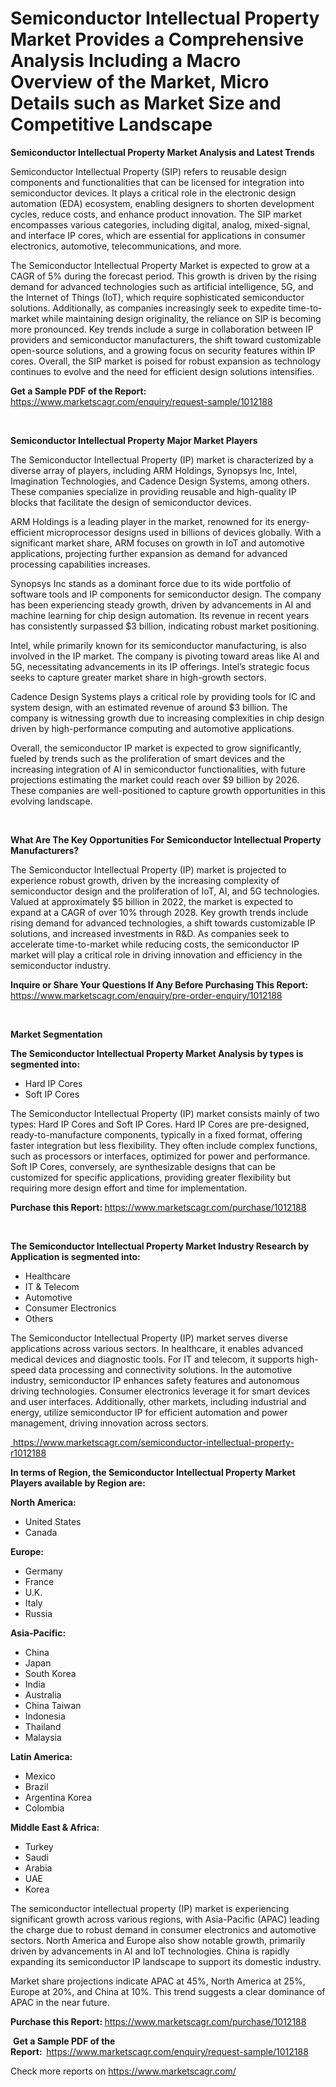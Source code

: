 <p><h1>Semiconductor Intellectual Property Market Provides a Comprehensive Analysis Including a Macro Overview of the Market, Micro Details such as Market Size and Competitive Landscape</h1></p><p><strong>Semiconductor Intellectual Property Market Analysis and Latest Trends</strong></p>
<p><p>Semiconductor Intellectual Property (SIP) refers to reusable design components and functionalities that can be licensed for integration into semiconductor devices. It plays a critical role in the electronic design automation (EDA) ecosystem, enabling designers to shorten development cycles, reduce costs, and enhance product innovation. The SIP market encompasses various categories, including digital, analog, mixed-signal, and interface IP cores, which are essential for applications in consumer electronics, automotive, telecommunications, and more.</p><p>The Semiconductor Intellectual Property Market is expected to grow at a CAGR of 5% during the forecast period. This growth is driven by the rising demand for advanced technologies such as artificial intelligence, 5G, and the Internet of Things (IoT), which require sophisticated semiconductor solutions. Additionally, as companies increasingly seek to expedite time-to-market while maintaining design originality, the reliance on SIP is becoming more pronounced. Key trends include a surge in collaboration between IP providers and semiconductor manufacturers, the shift toward customizable open-source solutions, and a growing focus on security features within IP cores. Overall, the SIP market is poised for robust expansion as technology continues to evolve and the need for efficient design solutions intensifies.</p></p>
<p><strong>Get a Sample PDF of the Report:&nbsp;</strong> <a href="https://www.marketscagr.com/enquiry/request-sample/1012188?utm_campaign=2271&utm_medium=2&utm_source=Github&utm_content=ia&utm_term=05032025&utm_id=semiconductor-intellectual-property">https://www.marketscagr.com/enquiry/request-sample/1012188</a></p>
<p>&nbsp;</p>
<p><strong>Semiconductor Intellectual Property Major Market Players</strong></p>
<p><p>The Semiconductor Intellectual Property (IP) market is characterized by a diverse array of players, including ARM Holdings, Synopsys Inc, Intel, Imagination Technologies, and Cadence Design Systems, among others. These companies specialize in providing reusable and high-quality IP blocks that facilitate the design of semiconductor devices.</p><p>ARM Holdings is a leading player in the market, renowned for its energy-efficient microprocessor designs used in billions of devices globally. With a significant market share, ARM focuses on growth in IoT and automotive applications, projecting further expansion as demand for advanced processing capabilities increases.</p><p>Synopsys Inc stands as a dominant force due to its wide portfolio of software tools and IP components for semiconductor design. The company has been experiencing steady growth, driven by advancements in AI and machine learning for chip design automation. Its revenue in recent years has consistently surpassed $3 billion, indicating robust market positioning.</p><p>Intel, while primarily known for its semiconductor manufacturing, is also involved in the IP market. The company is pivoting toward areas like AI and 5G, necessitating advancements in its IP offerings. Intel’s strategic focus seeks to capture greater market share in high-growth sectors.</p><p>Cadence Design Systems plays a critical role by providing tools for IC and system design, with an estimated revenue of around $3 billion. The company is witnessing growth due to increasing complexities in chip design driven by high-performance computing and automotive applications.</p><p>Overall, the semiconductor IP market is expected to grow significantly, fueled by trends such as the proliferation of smart devices and the increasing integration of AI in semiconductor functionalities, with future projections estimating the market could reach over $9 billion by 2026. These companies are well-positioned to capture growth opportunities in this evolving landscape.</p></p>
<p>&nbsp;</p>
<p><strong>What Are The Key Opportunities For Semiconductor Intellectual Property Manufacturers?</strong></p>
<p><p>The Semiconductor Intellectual Property (IP) market is projected to experience robust growth, driven by the increasing complexity of semiconductor design and the proliferation of IoT, AI, and 5G technologies. Valued at approximately $5 billion in 2022, the market is expected to expand at a CAGR of over 10% through 2028. Key growth trends include rising demand for advanced technologies, a shift towards customizable IP solutions, and increased investments in R&D. As companies seek to accelerate time-to-market while reducing costs, the semiconductor IP market will play a critical role in driving innovation and efficiency in the semiconductor industry.</p></p>
<p><strong>Inquire or Share Your Questions If Any Before Purchasing This Report:</strong> <a href="https://www.marketscagr.com/enquiry/pre-order-enquiry/1012188?utm_campaign=2271&utm_medium=2&utm_source=Github&utm_content=ia&utm_term=05032025&utm_id=semiconductor-intellectual-property">https://www.marketscagr.com/enquiry/pre-order-enquiry/1012188</a></p>
<p>&nbsp;</p>
<p><strong>Market Segmentation</strong></p>
<p><strong>The Semiconductor Intellectual Property Market Analysis by types is segmented into:</strong></p>
<p><ul><li>Hard IP Cores</li><li>Soft IP Cores</li></ul></p>
<p><p>The Semiconductor Intellectual Property (IP) market consists mainly of two types: Hard IP Cores and Soft IP Cores. Hard IP Cores are pre-designed, ready-to-manufacture components, typically in a fixed format, offering faster integration but less flexibility. They often include complex functions, such as processors or interfaces, optimized for power and performance. Soft IP Cores, conversely, are synthesizable designs that can be customized for specific applications, providing greater flexibility but requiring more design effort and time for implementation.</p></p>
<p><strong>Purchase this Report:&nbsp;</strong><a href="https://www.marketscagr.com/purchase/1012188?utm_campaign=2271&utm_medium=2&utm_source=Github&utm_content=ia&utm_term=05032025&utm_id=semiconductor-intellectual-property">https://www.marketscagr.com/purchase/1012188</a></p>
<p>&nbsp;</p>
<p><strong>The Semiconductor Intellectual Property Market Industry Research by Application is segmented into:</strong></p>
<p><ul><li>Healthcare</li><li>IT & Telecom</li><li>Automotive</li><li>Consumer Electronics</li><li>Others</li></ul></p>
<p><p>The Semiconductor Intellectual Property (IP) market serves diverse applications across various sectors. In healthcare, it enables advanced medical devices and diagnostic tools. For IT and telecom, it supports high-speed data processing and connectivity solutions. In the automotive industry, semiconductor IP enhances safety features and autonomous driving technologies. Consumer electronics leverage it for smart devices and user interfaces. Additionally, other markets, including industrial and energy, utilize semiconductor IP for efficient automation and power management, driving innovation across sectors.</p></p>
<p><a href="https://www.marketscagr.com/semiconductor-intellectual-property-r1012188?utm_campaign=2271&utm_medium=2&utm_source=Github&utm_content=ia&utm_term=05032025&utm_id=semiconductor-intellectual-property">&nbsp;https://www.marketscagr.com/semiconductor-intellectual-property-r1012188</a></p>
<p><strong>In terms of Region, the Semiconductor Intellectual Property Market Players available by Region are:</strong></p>
<p>
    <p> <strong> North America: </strong>
        <ul>
            <li>United States</li>
            <li>Canada</li>
        </ul>
        </p> 
    <p> <strong> Europe: </strong>
        <ul>
            <li>Germany</li>
            <li>France</li>
            <li>U.K.</li>
            <li>Italy</li>
            <li>Russia</li>
        </ul>
        </p> 
    <p> <strong> Asia-Pacific: </strong>
        <ul>
            <li>China</li>
            <li>Japan</li>
            <li>South Korea</li>
            <li>India</li>
            <li>Australia</li>
            <li>China Taiwan</li>
            <li>Indonesia</li>
            <li>Thailand</li>
            <li>Malaysia</li>
        </ul>
        </p> 
    <p> <strong> Latin America: </strong>
        <ul>
            <li>Mexico</li>
            <li>Brazil</li>
            <li>Argentina Korea</li>
            <li>Colombia</li>
        </ul>
        </p> 
    <p> <strong> Middle East & Africa: </strong>
        <ul>
            <li>Turkey</li>
            <li>Saudi</li>
            <li>Arabia</li>
            <li>UAE</li>
            <li>Korea</li>
        </ul>
    </p>
    </p>
<p><p>The semiconductor intellectual property (IP) market is experiencing significant growth across various regions, with Asia-Pacific (APAC) leading the charge due to robust demand in consumer electronics and automotive sectors. North America and Europe also show notable growth, primarily driven by advancements in AI and IoT technologies. China is rapidly expanding its semiconductor IP landscape to support its domestic industry.</p><p>Market share projections indicate APAC at 45%, North America at 25%, Europe at 20%, and China at 10%. This trend suggests a clear dominance of APAC in the near future.</p></p>
<p><strong>Purchase this Report: </strong><a href="https://www.marketscagr.com/purchase/1012188?utm_campaign=2271&utm_medium=2&utm_source=Github&utm_content=ia&utm_term=05032025&utm_id=semiconductor-intellectual-property">https://www.marketscagr.com/purchase/1012188</a></p>
<p>&nbsp;<strong>Get a Sample PDF of the Report:&nbsp;&nbsp;</strong><a href="https://www.marketscagr.com/enquiry/request-sample/1012188?utm_campaign=2271&utm_medium=2&utm_source=Github&utm_content=ia&utm_term=05032025&utm_id=semiconductor-intellectual-property">https://www.marketscagr.com/enquiry/request-sample/1012188</a></p>
<p><strong></strong></p>
<p>Check more reports on <a href="https://www.marketscagr.com/?utm_campaign=2271&utm_medium=2&utm_source=Github&utm_content=ia&utm_term=05032025&utm_id=semiconductor-intellectual-property">https://www.marketscagr.com/</a></p>